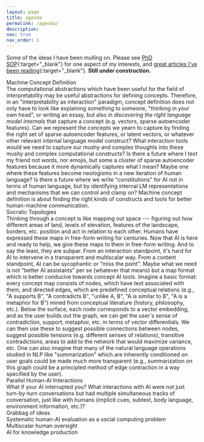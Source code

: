 ```yaml
---
layout: page
title: agenda
permalink: /agenda/
description:
nav: true
nav_order: 1
---
```


Some of the ideas I have been mulling on.
Please see [PhD SOP](https://andre-ye.org/assets/pdf/phd-sop.pdf){:target="_blank"} for one aspect of my interests, and [great articles I've been reading](https://andre-ye.org/me-like/articles/){:target="_blank"}.
**Still under construction.**


<div class="agenda-card">
<div class="agenda-title">Machine Concept Definition</div>
<div class="agenda-description">
The computational abstractions which have been useful for the field of interpretability may be useful abstractions for defining concepts.
Therefore, in an "interpretability as interaction" paradigm, concept definition does not only have to look like explaining something to someone, "thinking in your own head", or writing an essay, but also in <i>discovering the right language model internals</i> that capture a concept (e.g. vectors, sparse autoencoder features).
Can we represent the concepts we yearn to capture by finding the right set of sparse autoencoder features, or latent vectors, or whatever other relevant internal language model construct? What interaction tools would we need to capture our mushy and complex thoughts into these mushy and complex computational constructs?
Is there a future where I text my friend not words, nor emojis, but some a cluster of sparse autoencoder features because it more dynamically captures what I mean? Maybe one where these features become neologisms in a new iteration of human language?
Is there a future where we write "constitutions" for AI not in terms of human language, but by identifying internal LM representations and mechanisms that we can control and clamp on?
Machine concept definition is about finding the right kinds of constructs and tools for better human-machine communication.
</div>
</div>

<div class="agenda-card">
<div class="agenda-title">Socratic Topologies</div>
<div class="agenda-description">Thinking through a concept is like mapping out space --- figuring out how different areas of land, levels of elevation, features of the landscape, borders, etc. position and act in relation to each other. Humans have expressed these maps in free-form writing for centuries. Now that AI is here and ready to help, we give these maps to them in free-form writing. And to say the least, they are subpar. From an interaction standpoint, it's hard for AI to intervene in a transparent and multiscalar way. From a content standpoint, AI can be sycophantic or "miss the point". Maybe what we need is not "better AI assistants" per se (whatever that means) but a map format which is better conducive towards concept AI tools. Imagine a basic format: every concept map consists of nodes, which have text associated with them, and directed edges, which are predefined conceptual relations (e.g., "A supports B", "A contradicts B", "unlike A, B", "A is similar to B", "A is a metaphor for B") mined from conceptual literature (history, philosophy, etc.). Below the surface, each node corresponds to a vector embedding, and as the user builds out the graph, we can get the user's sense of contradiction, support, metaphor, etc. in terms of vector differentials. We can then use these to suggest possible connections between nodes, suggest possible tensions (e.g. different senses of relations), transitive contradictions, areas to add to the network that would maximize variance, etc. One can also imagine that many of the natural language operations studied in NLP like "summarization" which are inherently conditioned on user goals could be made much more transparent (e.g., summarization on this graph could be a principled method of edge contraction in a way specified by the user).</div>
</div>

<div class="agenda-card">
<div class="agenda-title">Parallel Human-AI Interactions</div>
<div class="agenda-description">What if your AI interrupted you? What interactions with AI were not just turn-by-turn conversations but had multiple simultaneous tracks of conversation, just like with humans (implicit cues, subtext, body language, environment information, etc.)?</div>
</div>

<div class="grabbag-section">
<div class="grabbag-header">Grabbag of ideas</div>
<div class="grabbag-grid">
<div class="grabbag-item">Systematic human-AI evaluation as a social computing problem</div>
<div class="grabbag-item">Multiscalar human oversight</div>
<div class="grabbag-item">AI for knowledge production</div>
</div>
</div>



<!-- 

### exciting ideas and directions
Kernels of research ideas I'm excited about.
If any of these excite you too, please shoot me an email at `andreye [at] uw [dot] edu`!

AI Tools for Thought / Textual Social Sciences
- Proactively asking great questions is a core part of thinking. Being asked a challenging question is how humans become conscious of what they don't know they don't know -- we're intellectually "caught off guard". But it's very difficult to ask great questions. How can AI systems do it?
- Critical learning often takes the practical form of figuring out what words mean. (Think philosopy 101: figuring out what "metaphysics", "contingency", "normative" mean.) Formal definitions are only a scaffold. The real conceptual grasp of the term comes from reading a multitude of texts which cross-reference and build up the term. Can LMs introduce "new" words developing "new" concepts, and thus contribute towards human "intelligence augmentation"?

Digital Tools for Metaphilosophy
- Expanding the modalities in which we do philosophy beyond the text document
- Data sheets are a now a commonplace practice for machine learning datasets to contextualize where they are coming from, their methodology, and their limitations. Can we extract and deploy "metaphilosophy data sheets"?
- Can intelligent tools and interfaces help bridge intellectual divides in philosophy (e.g. analytic-continental, canon-periphery)?

Philosophical meditations on AI
- An exploration of what "selfhood" means for AI -- what does it mean when models say "As an AI language model..."? What might it mean to negate the [sycophantic, servile, mirror-like nature](https://arxiv.org/pdf/2402.07350.pdf){:target="_blank"} many current language models have been aligned to?
- Critique of the utilitarian priority of "preferences" in alignment, mayhaps borrowing from the Frankfurt School.
- The kind of thing [Borges and AI](https://arxiv.org/pdf/2310.01425.pdf){:target="_blank"} does, but with someone like Baudrillard, Nietzsche, Foucault.
- Developing Vilém Flusser's notion of technical images for computer vision. See: [Into the Universe of Technical Images](https://www.are.na/block/3080997){:target="_blank"}.
- Theorizing if computer vision (and/or language modeling) is guilty of what Donna Haraway calls the 'god trick', and building information systems which reflect Haraway's maxim that objectivity is partial perspective. See: [Situated Knowledges: The Science Question in Feminism and the Privilege of Partial Perspective](){:target="_blank"} and [A Cyborg Manifesto](){:target="_blank"}. ["Situated Cameras, Situated Knowledges"](https://arxiv.org/pdf/2307.00064.pdf){:target="_blank"} is a great start.
- What happens if we take Iris Murdoch's notion of 'moral vision' literally? Murdoch says that "moral differences are differences in vision" -- what we need is not a "renewed attempt to specify the facts but rather a fresh vision". What does this mean for computer vision? -->


